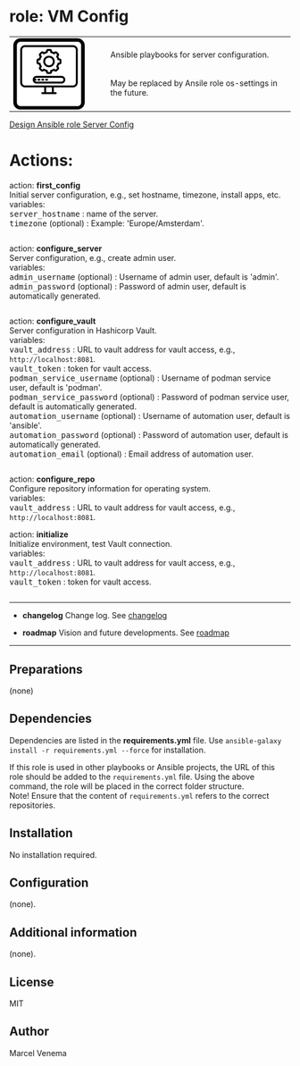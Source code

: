 # role: VM Config

<table border="0">
  <tr>
    <td width="160px" valign="top"><img src="media/icon_vm_config.png" align="left" height="128" width="128" /></td>
    <td>Ansible playbooks for server configuration.<br/>
        <br/>
        <br/>
        May be replaced by Ansile role os-settings in the future.<br/>
    </td>
  </tr>
</table>

[Design Ansible role Server Config](docs/DESIGN.md)<br>

# Actions:

action: **first_config**<br>
Initial server configuration, e.g., set hostname, timezone, install apps, etc. <br>
variables:<br>
<kbd>server_hostname</kbd> : name of the server.<br>
<kbd>timezone</kbd> (optional) : Example: 'Europe/Amsterdam'.<br>

```

```

action: **configure_server**<br>
Server configuration, e.g., create admin user.<br>
variables:<br>
<kbd>admin_username</kbd> (optional) : Username of admin user, default is 'admin'.<br>
<kbd>admin_password</kbd> (optional) : Password of admin user, default is automatically generated.<br>

```

```


action: **configure_vault**<br>
Server configuration in Hashicorp Vault.<br>
variables:<br>
<kbd>vault_address</kbd> : URL to vault address for vault access, e.g., `http://localhost:8081`. <br>
<kbd>vault_token</kbd> : token for vault access.<br/>
<kbd>podman_service_username</kbd> (optional) : Username of podman service user, default is 'podman'.<br>
<kbd>podman_service_password</kbd> (optional) : Password of podman service user, default is automatically generated.<br>
<kbd>automation_username</kbd> (optional) : Username of automation user, default is 'ansible'.<br>
<kbd>automation_password</kbd> (optional) : Password of automation user, default is automatically generated.<br>
<kbd>automation_email</kbd> (optional) : Email address of automation user.<br>

```

```


action: **configure_repo**<br>
Configure repository information for operating system.<br>
variables:<br>
<kbd>vault_address</kbd> : URL to vault address for vault access, e.g., `http://localhost:8081`. <br>




action: **initialize**<br>
Initialize environment, test Vault connection.<br>
variables:<br>
<kbd>vault_address</kbd> : URL to vault address for vault access, e.g., `http://localhost:8081`.<br>
<kbd>vault_token</kbd> : token for vault access.<br>

```

```


***

- **changelog**
  Change log.
  See [changelog](CHANGELOG.md)

- **roadmap**
  Vision and future developments.
  See [roadmap](ROADMAP.md)

***

## Preparations
(none)<br>

## Dependencies
Dependencies are listed in the **requirements.yml** file. Use `ansible-galaxy install -r requirements.yml --force` for installation.<br>

If this role is used in other playbooks or Ansible projects, the URL of this role should be added to the `requirements.yml` file. Using the above command, the role will be placed in the correct folder structure.<br>
Note! Ensure that the content of `requirements.yml` refers to the correct repositories.<br>

## Installation
No installation required.<br>

## Configuration
(none).<br>

## Additional information
(none).<br>

## License
MIT

## Author
Marcel Venema
